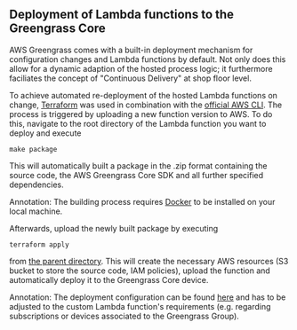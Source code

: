 ## Deployment of Lambda functions to the Greengrass Core

AWS Greengrass comes with a built-in deployment mechanism for configuration
changes and Lambda functions by default. Not only does this allow for a dynamic
adaption of the hosted process logic; it furthermore faciliates the concept of
"Continuous Delivery" at shop floor level.

To achieve automated re-deployment of the hosted Lambda functions on change,
[Terraform](https://www.terraform.io/) was used in combination with the
[official AWS CLI](https://aws.amazon.com/cli/). The process is triggered by
uploading a new function version to AWS. To do this, navigate to the root
directory of the Lambda function you want to deploy and execute

    make package

This will automatically built a package in the .zip format containing the
source code, the AWS Greengrass Core SDK and all further specified dependencies.

Annotation: The building process requires [Docker](https://www.docker.com/) to
be installed on your local machine.

Afterwards, upload the newly built package by executing

    terraform apply

from [the parent directory](https://github.com/CVH-Lernfabrik/serverless_plc/tree/master/aws/greengrass/lambdas).
This will create the necessary AWS resources (S3 bucket to store the source
code, IAM policies), upload the function and automatically deploy it to the
Greengrass Core device.

Annotation: The deployment configuration can be found
[here](https://github.com/CVH-Lernfabrik/serverless_plc/tree/master/aws/greengrass/lambdas/deploy.sh)
and has to be adjusted to the custom Lambda function's requirements (e.g.
regarding subscriptions or devices associated to the Greengrass Group).
